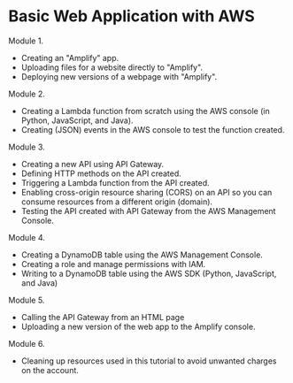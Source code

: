 # Basic Web Application with AWS

Module 1.
- Creating an "Amplify" app.
- Uploading files for a website directly to "Amplify".
- Deploying new versions of a webpage with "Amplify".


Module 2.
- Creating a Lambda function from scratch using the AWS console (in Python, JavaScript, and Java).
- Creating (JSON) events in the AWS console to test the function created.

Module 3.
- Creating a new API using API Gateway.
- Defining HTTP methods on the API created.
- Triggering a Lambda function from the API created.
- Enabling cross-origin resource sharing (CORS) on an API so you can consume resources from a different origin (domain).
- Testing the API created with API Gateway from the AWS Management Console.

Module 4.
- Creating a DynamoDB table using the AWS Management Console.
- Creating a role and manage permissions with IAM.
- Writing to a DynamoDB table using the AWS SDK (Python, JavaScript, and Java)

Module 5.
- Calling the API Gateway from an HTML page
- Uploading a new version of the web app to the Amplify console.

Module 6.
- Cleaning up resources used in this tutorial to avoid unwanted charges on the account.
